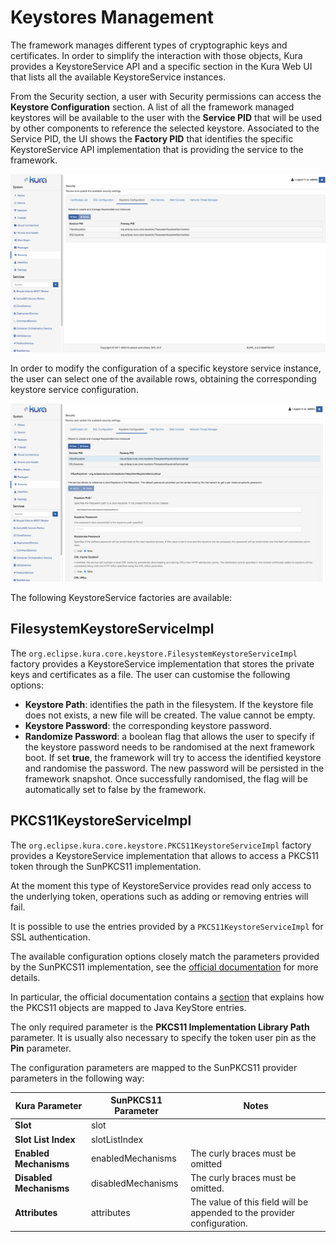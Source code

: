 # Keystores Management

The framework manages different types of cryptographic keys and certificates. In order to simplify the interaction with those objects, Kura provides a KeystoreService API and a specific section in the Kura Web UI that lists all the available KeystoreService instances.

From the Security section, a user with Security permissions can access the **Keystore Configuration** section. A list of all the framework managed keystores will be available to the user with the **Service PID** that will be used by other components to reference the selected keystore. Associated to the Service PID, the UI shows the **Factory PID** that identifies the specific KeystoreService API implementation that is providing the service to the framework.

![Keystores Management](./images/keystores-management.png)

In order to modify the configuration of a specific keystore service instance, the user can select one of the available rows, obtaining the corresponding keystore service configuration.

![Keystores Management Configuration](./images/keystores-management-configuration.png)

The following KeystoreService factories are available:

## FilesystemKeystoreServiceImpl

The `org.eclipse.kura.core.keystore.FilesystemKeystoreServiceImpl` factory provides a KeystoreService implementation that stores the private keys and certificates as a file. The user can customise the following options:

- **Keystore Path**: identifies the path in the filesystem. If the keystore file does not exists, a new file will be created. The value cannot be empty.
- **Keystore Password**: the corresponding keystore password.
- **Randomize Password**: a boolean flag that allows the user to specify if the keystore password needs to be randomised at the next framework boot. If set **true**, the framework will try to access the identified keystore and randomise the password. The new password will be persisted in the framework snapshot. Once successfully randomised, the flag will be automatically set to false by the framework.

## PKCS11KeystoreServiceImpl

The `org.eclipse.kura.core.keystore.PKCS11KeystoreServiceImpl` factory provides a KeystoreService implementation that allows to access a PKCS11 token through the SunPKCS11 implementation.

At the moment this type of KeystoreService provides read only access to the underlying token, operations such as adding or removing entries will fail.

It is possible to use the entries provided by a `PKCS11KeystoreServiceImpl` for SSL authentication.

The available configuration options closely match the parameters provided by the SunPKCS11 implementation, see the [official documentation](https://docs.oracle.com/javase/8/docs/technotes/guides/security/p11guide.html) for more details.

In particular, the official documentation contains a [section](https://docs.oracle.com/javase/8/docs/technotes/guides/security/p11guide.html#KeyStoreRestrictions) that explains how the PKCS11 objects are mapped to Java KeyStore entries.

The only required parameter is the **PKCS11 Implementation Library Path** parameter. It is usually also necessary to specify the token user pin as the **Pin** parameter.

The configuration parameters are mapped to the SunPKCS11 provider parameters in the following way:

|**Kura Parameter**|**SunPKCS11 Parameter**|**Notes**|
|-|-|-|
|**Slot**|slot||
|**Slot List Index**|slotListIndex||
|**Enabled Mechanisms**|enabledMechanisms|The curly braces must be omitted|
|**Disabled Mechanisms**|disabledMechanisms|The curly braces must be omitted.|
|**Attributes**|attributes|The value of this field will be appended to the provider configuration.|
